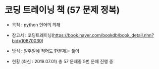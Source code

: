 # 코딩 트레이닝 책 (57 문제 정복)
* 목적 : python 언어의 의해

* 참고서 : 코딩트레이닝(https://book.naver.com/bookdb/book_detail.nhn?bid=10870030)

* 방식 : 일주일에 적어도 한문제는 풀이

* 현황 (최신 : 2019.07.01)
    총 57 문제중 5번 문제 진행 중

